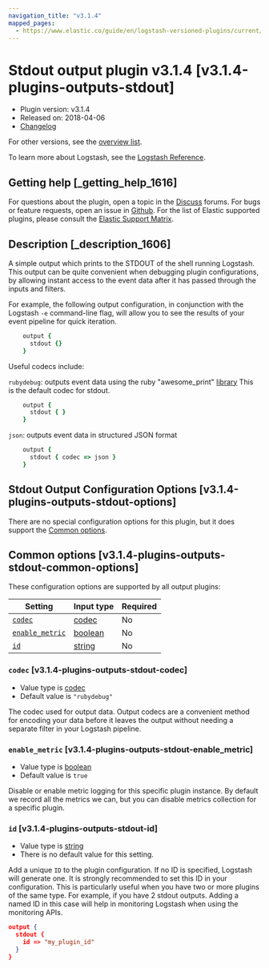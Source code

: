 ```yaml
---
navigation_title: "v3.1.4"
mapped_pages:
  - https://www.elastic.co/guide/en/logstash-versioned-plugins/current/v3.1.4-plugins-outputs-stdout.html
---
```


# Stdout output plugin v3.1.4 [v3.1.4-plugins-outputs-stdout]


* Plugin version: v3.1.4
* Released on: 2018-04-06
* [Changelog](https://github.com/logstash-plugins/logstash-output-stdout/blob/v3.1.4/CHANGELOG.md)

For other versions, see the [overview list](output-stdout-index.md).

To learn more about Logstash, see the [Logstash Reference](logstash://reference/index.md).

## Getting help [_getting_help_1616]

For questions about the plugin, open a topic in the [Discuss](http://discuss.elastic.co) forums. For bugs or feature requests, open an issue in [Github](https://github.com/logstash-plugins/logstash-output-stdout). For the list of Elastic supported plugins, please consult the [Elastic Support Matrix](https://www.elastic.co/support/matrix#matrix_logstash_plugins).


## Description [_description_1606]

A simple output which prints to the STDOUT of the shell running Logstash. This output can be quite convenient when debugging plugin configurations, by allowing instant access to the event data after it has passed through the inputs and filters.

For example, the following output configuration, in conjunction with the Logstash `-e` command-line flag, will allow you to see the results of your event pipeline for quick iteration.

```ruby
    output {
      stdout {}
    }
```

Useful codecs include:

`rubydebug`: outputs event data using the ruby "awesome_print" [library](http://rubygems.org/gems/awesome_print) This is the default codec for stdout.

```ruby
    output {
      stdout { }
    }
```

`json`: outputs event data in structured JSON format

```ruby
    output {
      stdout { codec => json }
    }
```


## Stdout Output Configuration Options [v3.1.4-plugins-outputs-stdout-options]

There are no special configuration options for this plugin, but it does support the [Common options](v3-1-4-plugins-outputs-stdout.md#v3.1.4-plugins-outputs-stdout-common-options).


## Common options [v3.1.4-plugins-outputs-stdout-common-options]

These configuration options are supported by all output plugins:

| Setting | Input type | Required |
| --- | --- | --- |
| [`codec`](v3-1-4-plugins-outputs-stdout.md#v3.1.4-plugins-outputs-stdout-codec) | [codec](logstash://reference/configuration-file-structure.md#codec) | No |
| [`enable_metric`](v3-1-4-plugins-outputs-stdout.md#v3.1.4-plugins-outputs-stdout-enable_metric) | [boolean](logstash://reference/configuration-file-structure.md#boolean) | No |
| [`id`](v3-1-4-plugins-outputs-stdout.md#v3.1.4-plugins-outputs-stdout-id) | [string](logstash://reference/configuration-file-structure.md#string) | No |

### `codec` [v3.1.4-plugins-outputs-stdout-codec]

* Value type is [codec](logstash://reference/configuration-file-structure.md#codec)
* Default value is `"rubydebug"`

The codec used for output data. Output codecs are a convenient method for encoding your data before it leaves the output without needing a separate filter in your Logstash pipeline.


### `enable_metric` [v3.1.4-plugins-outputs-stdout-enable_metric]

* Value type is [boolean](logstash://reference/configuration-file-structure.md#boolean)
* Default value is `true`

Disable or enable metric logging for this specific plugin instance. By default we record all the metrics we can, but you can disable metrics collection for a specific plugin.


### `id` [v3.1.4-plugins-outputs-stdout-id]

* Value type is [string](logstash://reference/configuration-file-structure.md#string)
* There is no default value for this setting.

Add a unique `ID` to the plugin configuration. If no ID is specified, Logstash will generate one. It is strongly recommended to set this ID in your configuration. This is particularly useful when you have two or more plugins of the same type. For example, if you have 2 stdout outputs. Adding a named ID in this case will help in monitoring Logstash when using the monitoring APIs.

```json
output {
  stdout {
    id => "my_plugin_id"
  }
}
```



